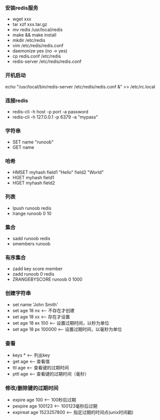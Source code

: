### 安装redis服务
- wget xxx
- tar xzf xxx.tar.gz
- mv redis /usr/local/redis
- make && make install
- mkdir /etc/redis
- vim /etc/redis/redis.conf
-  daemonize yes (no -> yes)
- cp redis.conf /etc/redis
- redis-server /etc/redis/redis.conf
### 开机启动
echo "/usr/local/bin/redis-server /etc/redis/redis.conf &" >> /etc/rc.local
### 连接redis
* redis-cli -h host -p port -a password
* redis-cli -h 127.0.0.1 -p 6379 -a "mypass"
### 字符串
* SET name "runoob"
* GET name
### 哈希
* HMSET myhash field1 "Hello" field2 "World"
* HGET myhash field1
* HGET myhash field2
### 列表
* lpush runoob redis
* lrange runoob 0 10
### 集合
* sadd runoob redis
* smembers runoob
### 有序集合
* zadd key score member 
* zadd runoob 0 redis
* ZRANGEBYSCORE runoob 0 1000
### 创建字符串 
- set name 'John Smith' 
- set age 18 nx           <-- 不存在才创建 
- set age 18 xx           <-- 存在才设置 
- set age 18 ex 100       <-- 设置过期时间，以秒为单位 
- set age 18 px 100000    <-- 设置过期时间，以毫秒为单位 
### 查看
- keys *                  <-- 列出key
- get age                 <-- 查看值
- ttl age                 <-- 查看键的过期时间
- pttl age                <-- 查看键的过期时间（毫秒）
### 修改/删除键的过期时间
- expire age 100              <-- 100秒后过期
- pexpire age 100123          <-- 100123毫秒后过期
- expireat age 1523257800     <-- 指定过期的时间点(unix时间戳)


